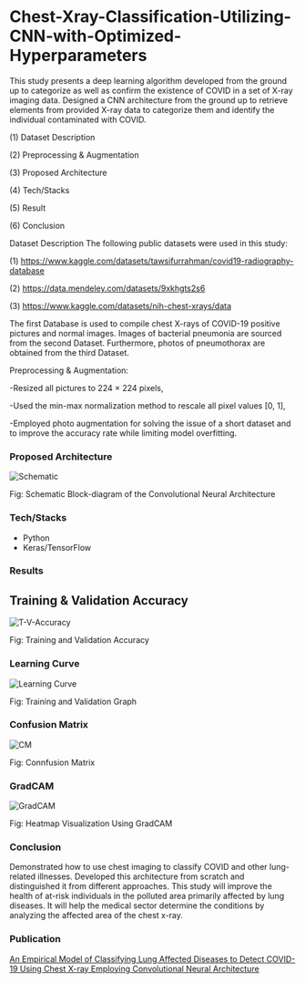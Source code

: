 # Chest-Xray-Classification-Utilizing-CNN-with-Optimized-Hyperparameters
This study presents a deep learning algorithm developed from the ground up to categorize as well as confirm the existence of COVID in a set of X-ray imaging data. Designed a CNN architecture from the ground up to retrieve elements from provided X-ray data to categorize them and identify the individual contaminated with COVID.

(1) Dataset Description

(2) Preprocessing & Augmentation

(3) Proposed Architecture

(4) Tech/Stacks

(5) Result

(6) Conclusion

Dataset Description
The following public datasets were used in this study:

(1) https://www.kaggle.com/datasets/tawsifurrahman/covid19-radiography-database

(2) https://data.mendeley.com/datasets/9xkhgts2s6

(3) https://www.kaggle.com/datasets/nih-chest-xrays/data

The first Database is used to compile chest X-rays of COVID-19 positive pictures and normal images. Images of bacterial pneumonia are sourced from the second Dataset. Furthermore, photos of pneumothorax are obtained from the third Dataset.

Preprocessing & Augmentation:

-Resized all pictures to 224 × 224 pixels,


-Used the min-max normalization method to rescale all pixel values [0, 1],

-Employed photo augmentation for solving the issue of a short dataset and to improve the accuracy rate while limiting model overfitting.

### Proposed Architecture

![Schematic](https://user-images.githubusercontent.com/48941639/216800649-3d1972bf-65d4-44e0-b5d9-1cf68894cd35.png)

Fig: Schematic Block-diagram of the Convolutional Neural Architecture

### Tech/Stacks
- Python
- Keras/TensorFlow

### Results
##  Training & Validation Accuracy

![T-V-Accuracy](https://user-images.githubusercontent.com/48941639/216800671-10668072-c3b5-4306-bc33-6cce98918d1b.png)

Fig: Training and Validation Accuracy

### Learning Curve

![Learning Curve](https://user-images.githubusercontent.com/48941639/216800662-38ff01c1-4a06-462b-b24d-c518a68c1416.png)

Fig: Training and Validation Graph

### Confusion Matrix

![CM](https://user-images.githubusercontent.com/48941639/216800685-6fff0287-380e-4341-a97d-db48235940bc.png)

Fig: Connfusion Matrix

### GradCAM

![GradCAM](https://user-images.githubusercontent.com/48941639/216800701-1680724c-6839-4e7f-8cd1-9794916f629a.png)

Fig: Heatmap Visualization Using GradCAM

### Conclusion

Demonstrated how to use chest imaging to classify COVID and other lung-related illnesses. Developed this architecture from scratch and distinguished it from different approaches. This study will improve the health of at-risk individuals in the polluted area primarily affected by lung diseases. It will help the medical sector determine the conditions by analyzing the affected area of the chest x-ray.

### Publication

[An Empirical Model of Classifying Lung Affected Diseases to Detect COVID-19 Using Chest X-ray Employing Convolutional Neural Architecture](https://ieeexplore.ieee.org/abstract/document/9936762)
